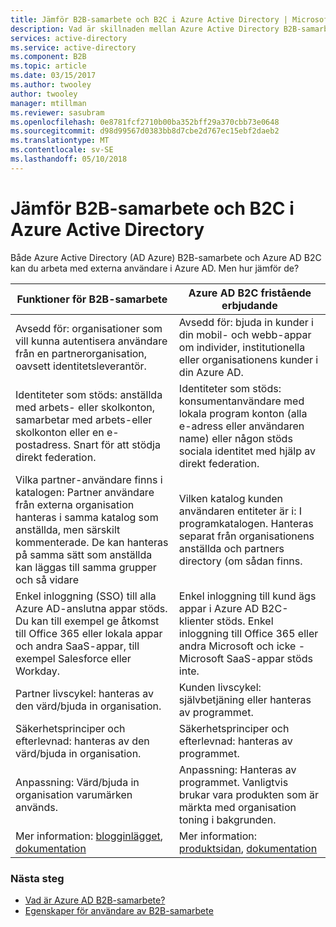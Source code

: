 ```yaml
---
title: Jämför B2B-samarbete och B2C i Azure Active Directory | Microsoft Docs
description: Vad är skillnaden mellan Azure Active Directory B2B-samarbete och Azure AD B2C?
services: active-directory
ms.service: active-directory
ms.component: B2B
ms.topic: article
ms.date: 03/15/2017
ms.author: twooley
author: twooley
manager: mtillman
ms.reviewer: sasubram
ms.openlocfilehash: 0e8781fcf2710b00ba352bff29a370cbb73e0648
ms.sourcegitcommit: d98d99567d0383bb8d7cbe2d767ec15ebf2daeb2
ms.translationtype: MT
ms.contentlocale: sv-SE
ms.lasthandoff: 05/10/2018
---
```

# <a name="compare-b2b-collaboration-and-b2c-in-azure-active-directory"></a>Jämför B2B-samarbete och B2C i Azure Active Directory

Både Azure Active Directory (AD Azure) B2B-samarbete och Azure AD B2C kan du arbeta med externa användare i Azure AD. Men hur jämför de?


Funktioner för B2B-samarbete |     Azure AD B2C fristående erbjudande
-------- | --------
Avsedd för: organisationer som vill kunna autentisera användare från en partnerorganisation, oavsett identitetsleverantör. | Avsedd för: bjuda in kunder i din mobil- och webb-appar om individer, institutionella eller organisationens kunder i din Azure AD.
Identiteter som stöds: anställda med arbets- eller skolkonton, samarbetar med arbets-eller skolkonton eller en e-postadress. Snart för att stödja direkt federation.  | Identiteter som stöds: konsumentanvändare med lokala program konton (alla e-adress eller användaren name) eller någon stöds sociala identitet med hjälp av direkt federation.
Vilka partner-användare finns i katalogen: Partner användare från externa organisation hanteras i samma katalog som anställda, men särskilt kommenterade. De kan hanteras på samma sätt som anställda kan läggas till samma grupper och så vidare  | Vilken katalog kunden användaren entiteter är i: I programkatalogen. Hanteras separat från organisationens anställda och partners directory (om sådan finns.
Enkel inloggning (SSO) till alla Azure AD-anslutna appar stöds. Du kan till exempel ge åtkomst till Office 365 eller lokala appar och andra SaaS-appar, till exempel Salesforce eller Workday.  |  Enkel inloggning till kund ägs appar i Azure AD B2C-klienter stöds. Enkel inloggning till Office 365 eller andra Microsoft och icke - Microsoft SaaS-appar stöds inte.
Partner livscykel: hanteras av den värd/bjuda in organisation.  | Kunden livscykel: självbetjäning eller hanteras av programmet.
Säkerhetsprinciper och efterlevnad: hanteras av den värd/bjuda in organisation.  | Säkerhetsprinciper och efterlevnad: hanteras av programmet.
Anpassning: Värd/bjuda in organisation varumärken används.  |    Anpassning: Hanteras av programmet. Vanligtvis brukar vara produkten som är märkta med organisation toning i bakgrunden.
Mer information: [blogginlägget](https://blogs.technet.microsoft.com/enterprisemobility/2017/02/01/azure-ad-b2b-new-updates-make-cross-business-collab-easy/), [dokumentation](https://docs.microsoft.com/azure/active-directory/active-directory-b2b-what-is-azure-ad-b2b)  | Mer information: [produktsidan](https://azure.microsoft.com/services/active-directory-b2c/), [dokumentation](https://docs.microsoft.com/azure/active-directory-b2c/)


### <a name="next-steps"></a>Nästa steg

- [Vad är Azure AD B2B-samarbete?](active-directory-b2b-what-is-azure-ad-b2b.md)
- [Egenskaper för användare av B2B-samarbete](active-directory-b2b-user-properties.md)

